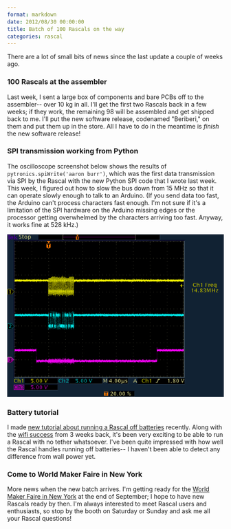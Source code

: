 ```yaml
---
format: markdown
date: 2012/08/30 00:00:00
title: Batch of 100 Rascals on the way
categories: rascal
---
```


There are a lot of small bits of news since the last update a couple of weeks ago.

### 100 Rascals at the assembler ###

Last week, I sent a large box of components and bare PCBs off to the assembler-- over 10 kg in all. I'll get the first two Rascals back in a few weeks; if they work, the remaining 98 will be assembled and get shipped back to me. I'll put the new software release, codenamed "Beriberi," on them and put them up in the store. All I have to do in the meantime is *finish* the new software release!

### SPI transmission working from Python ###

The oscilloscope screenshot below shows the results of <code>pytronics.spiWrite('aaron burr')</code>, which was the first data transmission via SPI by the Rascal with the new Python SPI code that I wrote last week. This week, I figured out how to slow the bus down from 15 MHz so that it can operate slowly enough to talk to an Arduino. (If you send data too fast, the Arduino can't process characters fast enough. I'm not sure if it's a limitation of the SPI hardware on the Arduino missing edges or the processor getting overwhelmed by the characters arriving too fast. Anyway, it works fine at 528 kHz.)

<img src="/img/spi-first-transfer-aaron-burr-2012-08-17.png">

### Battery tutorial ###

I made [new tutorial about running a Rascal off batteries][1] recently. Along with the [wifi success][2] from 3 weeks back, it's been very exciting to be able to run a Rascal with no tether whatsoever. I've been quite impressed with how well the Rascal handles running off batteries-- I haven't been able to detect any difference from wall power yet.

### Come to World Maker Faire in New York ###

More news when the new batch arrives. I'm getting ready for the [World Maker Faire in New York][3] at the end of September; I hope to have new Rascals ready by then. I'm always interested to meet Rascal users and enthusiasts, so stop by the booth on Saturday or Sunday and ask me all your Rascal questions!

[1]: http://rascalmicro.com/docs/basic-tutorial-batteries.html
[2]: http://rascalmicro.com/blog/2012/08/09/testing-the-rascal-with-a-wireless-adapter-and-battery/
[3]: http://makerfaire.com/newyork/2012/index.html